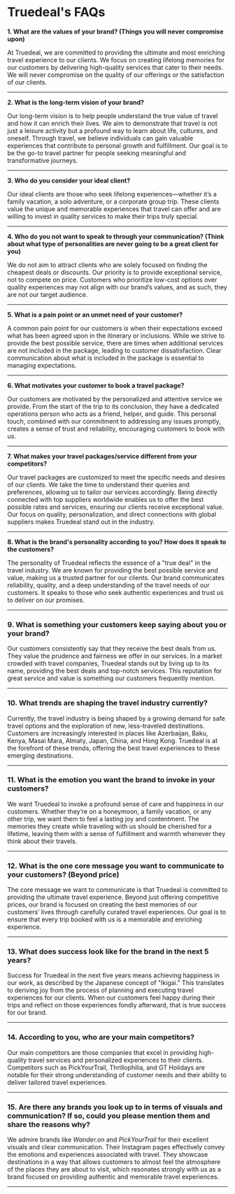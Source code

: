 # Truedeal's FAQs

**1. What are the values of your brand? (Things you will never compromise upon)**

At Truedeal, we are committed to providing the ultimate and most enriching travel experience to our clients. We focus on creating lifelong memories for our customers by delivering high-quality services that cater to their needs. We will never compromise on the quality of our offerings or the satisfaction of our clients.

---

**2. What is the long-term vision of your brand?**

Our long-term vision is to help people understand the true value of travel and how it can enrich their lives. We aim to demonstrate that travel is not just a leisure activity but a profound way to learn about life, cultures, and oneself. Through travel, we believe individuals can gain valuable experiences that contribute to personal growth and fulfillment. Our goal is to be the go-to travel partner for people seeking meaningful and transformative journeys.

---

**3. Who do you consider your ideal client?**

Our ideal clients are those who seek lifelong experiences—whether it’s a family vacation, a solo adventure, or a corporate group trip. These clients value the unique and memorable experiences that travel can offer and are willing to invest in quality services to make their trips truly special.

---

**4. Who do you not want to speak to through your communication? (Think about what type of personalities are never going to be a great client for you)**

We do not aim to attract clients who are solely focused on finding the cheapest deals or discounts. Our priority is to provide exceptional service, not to compete on price. Customers who prioritize low-cost options over quality experiences may not align with our brand’s values, and as such, they are not our target audience.

---

**5. What is a pain point or an unmet need of your customer?**

A common pain point for our customers is when their expectations exceed what has been agreed upon in the itinerary or inclusions. While we strive to provide the best possible service, there are times when additional services are not included in the package, leading to customer dissatisfaction. Clear communication about what is included in the package is essential to managing expectations.

---

**6. What motivates your customer to book a travel package?**

Our customers are motivated by the personalized and attentive service we provide. From the start of the trip to its conclusion, they have a dedicated operations person who acts as a friend, helper, and guide. This personal touch, combined with our commitment to addressing any issues promptly, creates a sense of trust and reliability, encouraging customers to book with us.

---

**7. What makes your travel packages/service different from your competitors?**

Our travel packages are customized to meet the specific needs and desires of our clients. We take the time to understand their queries and preferences, allowing us to tailor our services accordingly. Being directly connected with top suppliers worldwide enables us to offer the best possible rates and services, ensuring our clients receive exceptional value. Our focus on quality, personalization, and direct connections with global suppliers makes Truedeal stand out in the industry.

---

**8. What is the brand's personality according to you? How does it speak to the customers?**

The personality of Truedeal reflects the essence of a "true deal" in the travel industry. We are known for providing the best possible service and value, making us a trusted partner for our clients. Our brand communicates reliability, quality, and a deep understanding of the travel needs of our customers. It speaks to those who seek authentic experiences and trust us to deliver on our promises.

---

### **9. What is something your customers keep saying about you or your brand?**

Our customers consistently say that they receive the best deals from us. They value the prudence and fairness we offer in our services. In a market crowded with travel companies, Truedeal stands out by living up to its name, providing the best deals and top-notch services. This reputation for great service and value is something our customers frequently mention.

---

### **10. What trends are shaping the travel industry currently?**

Currently, the travel industry is being shaped by a growing demand for safe travel options and the exploration of new, less-traveled destinations. Customers are increasingly interested in places like Azerbaijan, Baku, Kenya, Masai Mara, Almaty, Japan, China, and Hong Kong. Truedeal is at the forefront of these trends, offering the best travel experiences to these emerging destinations.

---

### **11. What is the emotion you want the brand to invoke in your customers?**

We want Truedeal to invoke a profound sense of care and happiness in our customers. Whether they’re on a honeymoon, a family vacation, or any other trip, we want them to feel a lasting joy and contentment. The memories they create while traveling with us should be cherished for a lifetime, leaving them with a sense of fulfillment and warmth whenever they think about their travels.

---

### **12. What is the one core message you want to communicate to your customers? (Beyond price)**

The core message we want to communicate is that Truedeal is committed to providing the ultimate travel experience. Beyond just offering competitive prices, our brand is focused on creating the best memories of our customers’ lives through carefully curated travel experiences. Our goal is to ensure that every trip booked with us is a memorable and enriching experience.

---

### **13. What does success look like for the brand in the next 5 years?**

Success for Truedeal in the next five years means achieving happiness in our work, as described by the Japanese concept of "Ikigai." This translates to deriving joy from the process of planning and executing travel experiences for our clients. When our customers feel happy during their trips and reflect on those experiences fondly afterward, that is true success for our brand.

---

### **14. According to you, who are your main competitors?**

Our main competitors are those companies that excel in providing high-quality travel services and personalized experiences to their clients. Competitors such as PickYourTrail, Thrillophilia, and GT Holidays are notable for their strong understanding of customer needs and their ability to deliver tailored travel experiences.

---

### **15. Are there any brands you look up to in terms of visuals and communication? If so, could you please mention them and share the reasons why?**

We admire brands like *Wander.on* and *PickYourTrail* for their excellent visuals and clear communication. Their Instagram pages effectively convey the emotions and experiences associated with travel. They showcase destinations in a way that allows customers to almost feel the atmosphere of the places they are about to visit, which resonates strongly with us as a brand focused on providing authentic and memorable travel experiences.

---